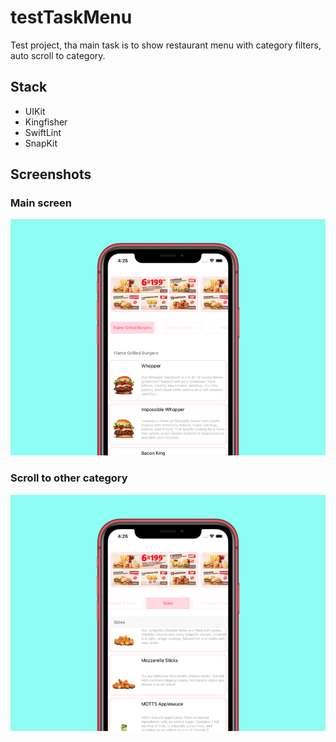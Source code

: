 # testTaskMenu

Test project, tha main task is to show restaurant menu with category filters, auto scroll to category.

## Stack
* UIKit
* Kingfisher
* SwiftLint
* SnapKit

## Screenshots
### Main screen
![alt text](Screenshots/1.png "Menu")
### Scroll to other category
![alt text](Screenshots/2.png "Search photos (Main tab)")
